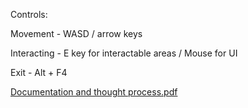 Controls:

Movement - WASD / arrow keys

Interacting - E key for interactable areas / Mouse for UI

Exit - Alt + F4



[Documentation and thought process.pdf](https://github.com/raphaRodrigo/sim-clothes-shop-prototype/files/12439421/Documentation.and.thought.process.pdf)
